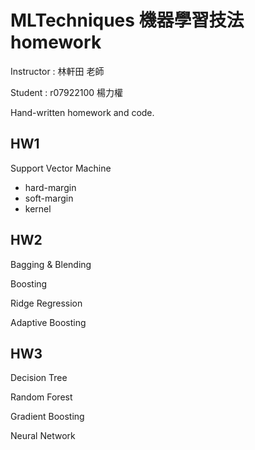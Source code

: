 # MLTechniques 機器學習技法 homework
Instructor : 林軒田 老師

Student : r07922100 楊力權

Hand-written homework and code.
## HW1

Support Vector Machine
* hard-margin
* soft-margin
* kernel

## HW2

Bagging & Blending

Boosting

Ridge Regression

Adaptive Boosting

## HW3

Decision Tree

Random Forest

Gradient Boosting

Neural Network
